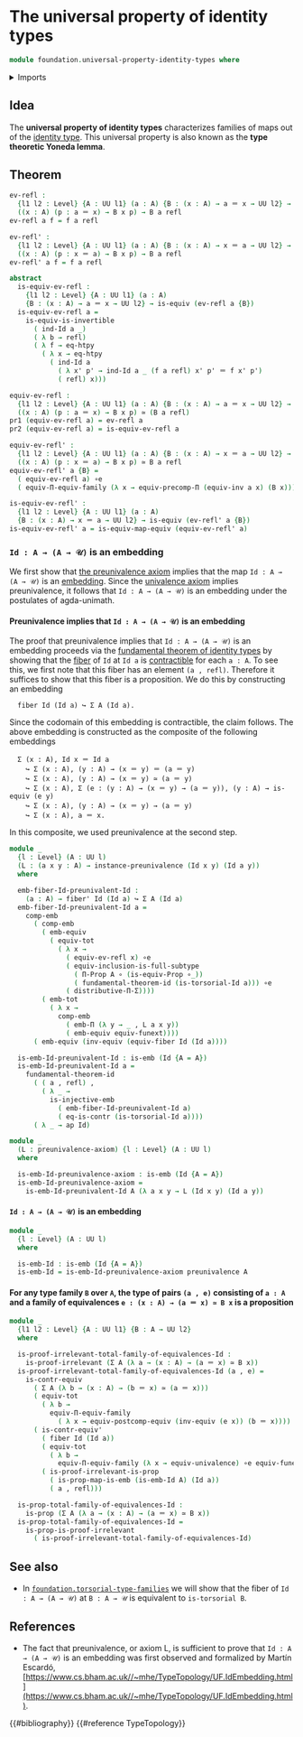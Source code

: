 # The universal property of identity types

```agda
module foundation.universal-property-identity-types where
```

<details><summary>Imports</summary>

```agda
open import foundation.action-on-identifications-functions
open import foundation.dependent-pair-types
open import foundation.dependent-universal-property-equivalences
open import foundation.embeddings
open import foundation.equivalences
open import foundation.full-subtypes
open import foundation.function-extensionality
open import foundation.functoriality-dependent-function-types
open import foundation.fundamental-theorem-of-identity-types
open import foundation.identity-types
open import foundation.preunivalence
open import foundation.univalence
open import foundation.universe-levels

open import foundation-core.contractible-types
open import foundation-core.fibers-of-maps
open import foundation-core.function-types
open import foundation-core.functoriality-dependent-pair-types
open import foundation-core.injective-maps
open import foundation-core.propositional-maps
open import foundation-core.propositions
open import foundation-core.torsorial-type-families
open import foundation-core.type-theoretic-principle-of-choice
```

</details>

## Idea

The **universal property of identity types** characterizes families of maps out
of the [identity type](foundation-core.identity-types.md). This universal
property is also known as the **type theoretic Yoneda lemma**.

## Theorem

```agda
ev-refl :
  {l1 l2 : Level} {A : UU l1} (a : A) {B : (x : A) → a ＝ x → UU l2} →
  ((x : A) (p : a ＝ x) → B x p) → B a refl
ev-refl a f = f a refl

ev-refl' :
  {l1 l2 : Level} {A : UU l1} (a : A) {B : (x : A) → x ＝ a → UU l2} →
  ((x : A) (p : x ＝ a) → B x p) → B a refl
ev-refl' a f = f a refl

abstract
  is-equiv-ev-refl :
    {l1 l2 : Level} {A : UU l1} (a : A)
    {B : (x : A) → a ＝ x → UU l2} → is-equiv (ev-refl a {B})
  is-equiv-ev-refl a =
    is-equiv-is-invertible
      ( ind-Id a _)
      ( λ b → refl)
      ( λ f → eq-htpy
        ( λ x → eq-htpy
          ( ind-Id a
            ( λ x' p' → ind-Id a _ (f a refl) x' p' ＝ f x' p')
            ( refl) x)))

equiv-ev-refl :
  {l1 l2 : Level} {A : UU l1} (a : A) {B : (x : A) → a ＝ x → UU l2} →
  ((x : A) (p : a ＝ x) → B x p) ≃ (B a refl)
pr1 (equiv-ev-refl a) = ev-refl a
pr2 (equiv-ev-refl a) = is-equiv-ev-refl a

equiv-ev-refl' :
  {l1 l2 : Level} {A : UU l1} (a : A) {B : (x : A) → x ＝ a → UU l2} →
  ((x : A) (p : x ＝ a) → B x p) ≃ B a refl
equiv-ev-refl' a {B} =
  ( equiv-ev-refl a) ∘e
  ( equiv-Π-equiv-family (λ x → equiv-precomp-Π (equiv-inv a x) (B x)))

is-equiv-ev-refl' :
  {l1 l2 : Level} {A : UU l1} (a : A)
  {B : (x : A) → x ＝ a → UU l2} → is-equiv (ev-refl' a {B})
is-equiv-ev-refl' a = is-equiv-map-equiv (equiv-ev-refl' a)
```

### `Id : A → (A → 𝒰)` is an embedding

We first show that [the preunivalence axiom](foundation.preunivalence.md)
implies that the map `Id : A → (A → 𝒰)` is an
[embedding](foundation.embeddings.md). Since the
[univalence axiom](foundation.univalence.md) implies preunivalence, it follows
that `Id : A → (A → 𝒰)` is an embedding under the postulates of agda-unimath.

#### Preunivalence implies that `Id : A → (A → 𝒰)` is an embedding

The proof that preunivalence implies that `Id : A → (A → 𝒰)` is an embedding
proceeds via the
[fundamental theorem of identity types](foundation.fundamental-theorem-of-identity-types.md)
by showing that the [fiber](foundation.fibers-of-maps.md) of `Id` at `Id a` is
[contractible](foundation.contractible-types.md) for each `a : A`. To see this,
we first note that this fiber has an element `(a , refl)`. Therefore it suffices
to show that this fiber is a proposition. We do this by constructing an
embedding

```text
  fiber Id (Id a) ↪ Σ A (Id a).
```

Since the codomain of this embedding is contractible, the claim follows. The
above embedding is constructed as the composite of the following embeddings

```text
  Σ (x : A), Id x ＝ Id a
    ↪ Σ (x : A), (y : A) → (x ＝ y) ＝ (a ＝ y)
    ↪ Σ (x : A), (y : A) → (x ＝ y) ≃ (a ＝ y)
    ↪ Σ (x : A), Σ (e : (y : A) → (x ＝ y) → (a ＝ y)), (y : A) → is-equiv (e y)
    ↪ Σ (x : A), (y : A) → (x ＝ y) → (a ＝ y)
    ↪ Σ (x : A), a ＝ x.
```

In this composite, we used preunivalence at the second step.

```agda
module _
  {l : Level} (A : UU l)
  (L : (a x y : A) → instance-preunivalence (Id x y) (Id a y))
  where

  emb-fiber-Id-preunivalent-Id :
    (a : A) → fiber' Id (Id a) ↪ Σ A (Id a)
  emb-fiber-Id-preunivalent-Id a =
    comp-emb
      ( comp-emb
        ( emb-equiv
          ( equiv-tot
            ( λ x →
              ( equiv-ev-refl x) ∘e
              ( equiv-inclusion-is-full-subtype
                ( Π-Prop A ∘ (is-equiv-Prop ∘_))
                ( fundamental-theorem-id (is-torsorial-Id a))) ∘e
              ( distributive-Π-Σ))))
        ( emb-tot
          ( λ x →
            comp-emb
              ( emb-Π (λ y → _ , L a x y))
              ( emb-equiv equiv-funext))))
      ( emb-equiv (inv-equiv (equiv-fiber Id (Id a))))

  is-emb-Id-preunivalent-Id : is-emb (Id {A = A})
  is-emb-Id-preunivalent-Id a =
    fundamental-theorem-id
      ( ( a , refl) ,
        ( λ _ →
          is-injective-emb
            ( emb-fiber-Id-preunivalent-Id a)
            ( eq-is-contr (is-torsorial-Id a))))
      ( λ _ → ap Id)

module _
  (L : preunivalence-axiom) {l : Level} (A : UU l)
  where

  is-emb-Id-preunivalence-axiom : is-emb (Id {A = A})
  is-emb-Id-preunivalence-axiom =
    is-emb-Id-preunivalent-Id A (λ a x y → L (Id x y) (Id a y))
```

#### `Id : A → (A → 𝒰)` is an embedding

```agda
module _
  {l : Level} (A : UU l)
  where

  is-emb-Id : is-emb (Id {A = A})
  is-emb-Id = is-emb-Id-preunivalence-axiom preunivalence A
```

#### For any type family `B` over `A`, the type of pairs `(a , e)` consisting of `a : A` and a family of equivalences `e : (x : A) → (a ＝ x) ≃ B x` is a proposition

```agda
module _
  {l1 l2 : Level} {A : UU l1} {B : A → UU l2}
  where

  is-proof-irrelevant-total-family-of-equivalences-Id :
    is-proof-irrelevant (Σ A (λ a → (x : A) → (a ＝ x) ≃ B x))
  is-proof-irrelevant-total-family-of-equivalences-Id (a , e) =
    is-contr-equiv
      ( Σ A (λ b → (x : A) → (b ＝ x) ≃ (a ＝ x)))
      ( equiv-tot
        ( λ b →
          equiv-Π-equiv-family
            ( λ x → equiv-postcomp-equiv (inv-equiv (e x)) (b ＝ x))))
      ( is-contr-equiv'
        ( fiber Id (Id a))
        ( equiv-tot
          ( λ b →
            equiv-Π-equiv-family (λ x → equiv-univalence) ∘e equiv-funext))
        ( is-proof-irrelevant-is-prop
          ( is-prop-map-is-emb (is-emb-Id A) (Id a))
          ( a , refl)))

  is-prop-total-family-of-equivalences-Id :
    is-prop (Σ A (λ a → (x : A) → (a ＝ x) ≃ B x))
  is-prop-total-family-of-equivalences-Id =
    is-prop-is-proof-irrelevant
      ( is-proof-irrelevant-total-family-of-equivalences-Id)
```

## See also

- In
  [`foundation.torsorial-type-families`](foundation.torsorial-type-families.md)
  we will show that the fiber of `Id : A → (A → 𝒰)` at `B : A → 𝒰` is equivalent
  to `is-torsorial B`.

## References

- The fact that preunivalence, or axiom L, is sufficient to prove that
  `Id : A → (A → 𝒰)` is an embedding was first observed and formalized by Martín
  Escardó,
  [https://www.cs.bham.ac.uk//~mhe/TypeTopology/UF.IdEmbedding.html](https://www.cs.bham.ac.uk//~mhe/TypeTopology/UF.IdEmbedding.html).

{{#bibliography}} {{#reference TypeTopology}}
